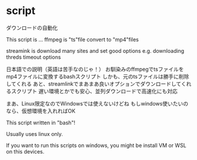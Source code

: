 # script
ダウンロードの自動化

This script is ...
ffmpeg is "ts"file convert to "mp4"files

streamink is download many sites and set good options e.g. downloading threds timeout options

日本語での説明（英語は苦手なのじゃ！）
お馴染みのffmpegでtsファイルをmp4ファイルに変換するbashスクリプト
しかも、元のtsファイルは勝手に削除してくれる
あと、streamlinkでまあまあ良いオプションでダウンロードしてくれるスクリプト
遅い環境とかでも安心、並列ダウンロードで高速化にも対応

まあ、Linux限定なのでWindowsでは使えないけどね
もしwindows使いたいのなら、仮想環境を入れればOK

This script written in "bash"!

Usually uses linux only.

If you want to run this scripts on windows, you might be install VM or WSL on this devices.
